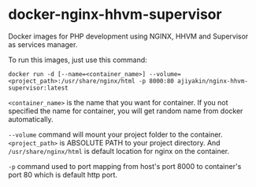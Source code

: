 # docker-nginx-hhvm-supervisor

Docker images for PHP development using NGINX, HHVM and Supervisor as services manager.

To run this images, just use this command:


    docker run -d [--name=<container_name>] --volume=<project_path>:/usr/share/nginx/html -p 8000:80 ajiyakin/nginx-hhvm-supervisor:latest


`<container_name>` is the name that you want for container. If you not specified
the name for container, you will get random name from docker automatically.


`--volume` command will mount your project folder to the container.
`<project_path>` is ABSOLUTE PATH to your project directory. And
`/usr/share/nginx/html` is default location for nginx on the container.


`-p` command used to port mapping from host's port 8000 to container's
port 80 which is default http port.
